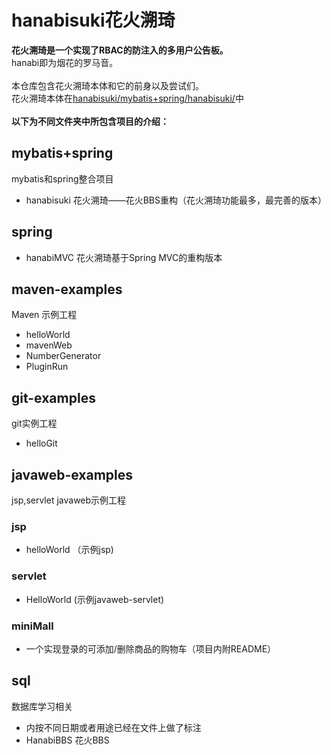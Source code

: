 # hanabisuki花火溯琦
**花火溯琦是一个实现了RBAC的防注入的多用户公告板。**  
hanabi即为烟花的罗马音。  
<br>
本仓库包含花火溯琦本体和它的前身以及尝试们。  
花火溯琦本体在[hanabisuki/mybatis+spring/hanabisuki/](https://github.com/ws752499660/hanabisuki/tree/shuo.wang03/mybatis%2Bspring/hanabisuki)中  
<br>
**以下为不同文件夹中所包含项目的介绍：**

## mybatis+spring  
mybatis和spring整合项目
* hanabisuki 花火溯琦——花火BBS重构（花火溯琦功能最多，最完善的版本）

## spring  
* hanabiMVC 花火溯琦基于Spring MVC的重构版本

## maven-examples
Maven 示例工程  
* helloWorld  
* mavenWeb  
* NumberGenerator  
* PluginRun  

## git-examples  

git实例工程  
* helloGit  


## javaweb-examples

jsp,servlet javaweb示例工程  

### jsp  

* helloWorld （示例jsp)  

### servlet
* HelloWorld (示例javaweb-servlet)  

### miniMall
* 一个实现登录的可添加/删除商品的购物车（项目内附README）

## sql
数据库学习相关
* 内按不同日期或者用途已经在文件上做了标注
* HanabiBBS 花火BBS
